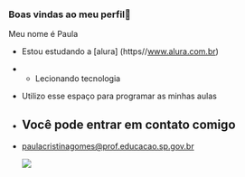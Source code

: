 ### Boas vindas ao meu perfil🌸

Meu nome é Paula 

- Estou estudando a [alura] (https//www.alura.com.br)
- - Lecionando tecnologia
- Utilizo esse espaço para programar as minhas aulas

- ## Você pode entrar em contato comigo
- paulacristinagomes@prof.educacao.sp.gov.br
  
  ![](https://media1.tenor.com/m/CzaHhPyIR8gAAAAC/rosy00.gif)
  
